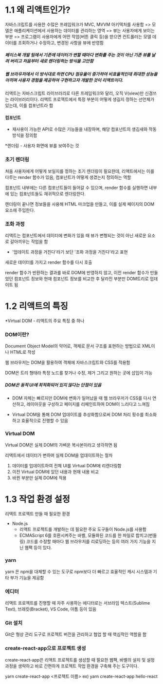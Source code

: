 # 1.1 왜 리액트인가?

자바스크립트를 사용한 수많은 프레임워크가 MVC, MVVM 아키텍처를 사용함
=> 모델은 애플리케이션에서 사용하는 데이터를 관리하는 영역
=> 뷰는 사용자에게 보이는 부분
=> 프로그램이 사용자에게 어떤 작업(버튼 클릭 등)을 받으면 컨트롤러는 모델 데이터를 조회하거나 수정하고, 변경된 사항을 뷰에 반영함

##### 페이스북 개발 팀에서 기존에 데이터가 변할 때마다 변화를 주는 것이 아닌 기존 뷰를 날려 버리고 처음부터 새로 렌더링하는 방식을 고안함

##### 웹 브라우저에서 이 방식대로 하면 CPU 점유율이 증가하여 비효율적인데 최대한 성능을 아끼며 사용자 경험을 제공하여 구현하고자 개발한 것이 리액트이다.

리액트는 자바스크립트 라이브러리로 다른 프레임워크와 달리, 오직 V(view)만 신경쓰는 라이브러리이다.
리액트 프로젝트에서 특정 부분이 어떻게 생길지 정하는 선언체가 있는데, 이를 컴포넌트라 함

#### 컴포넌트

- 재사용이 가능한 API로 수많은 기능들을 내장하며, 해당 컴포넌트의 생김새와 작동 방식을 정의함

\*렌더링 - 사용자 화면에 뷰를 보여주는 것

### 초기 렌더링

처음 사용자에게 어떻게 보일지를 정하는 초기 렌더링이 필요한데, 리액트에서는 이를 다루는 render 함수가 있음, 컴포넌트가 어떻게 생겼는지 정의하는 역할

컴포넌트 내부에는 다른 컴포넌트들이 들어갈 수 있으며, render 함수를 실행하면 내부에 있는 컴포넌트들도 재귀적으로 렌더링한다.

렌더링이 끝나면 정보들을 사용해 HTML 마크업을 만들고, 이를 실제 페이지의 DOM 요소에 주입한다.

### 조화 과정

리액트는 컴포넌트에서 데이터에 변화가 있을 때 뷰가 변형되는 것이 아닌 새로운 요소로 갈아끼우는 작업을 함

- '업데이트 과정을 거친다'라기 보단 '조화 과정을 거친다'라고 표현

새로운 데이터를 가지고 render 함수를 다시 호출

render 함수가 반환하는 결과를 바로 DOM에 반영하지 않고, 이전 render 함수가 만들었던 컴포넌트 정보와 현재 컴포넌트 정보를 비교한 후 달라진 부분만 DOM트리로 업데이트 됨
<br/>

# 1.2 리액트의 특징

\*Virtual DOM - 리액트의 주요 특징 중 하나

### DOM이란?

Document Object Model의 약어로, 객체로 문서 구조를 표현하는 방법으로 XML이나 HTML로 작성

웹 브라우저는 DOM을 활용하여 객체에 자바스크립트와 CSS를 적용함

DOM은 트리 형태라 특정 노드를 찾거나 수정, 제거 그리고 원하는 곳에 삽입이 가능

##### DOM은 동적 UI에 최적화되어 있지 않다는 단점이 있음

- DOM 자체는 빠르지만 DOM에 변화가 일어났을 때 웹 브라우저가 CSS를 다시 연산하고, 레이아웃을 구성하고 페이지를 리페인트하여 DOM이 느리다고 느껴짐

- Virtual DOM을 통해 DOM 업데이트를 추상화함으로써 DOM 처리 횟수를 최소화하고 효율적으로 진행할 수 있음

### Virtual DOM

Virtual DOM은 실제 DOM의 가벼운 복사본이라고 생각하면 됨

리액트에서 데이터가 변하여 실제 DOM을 업데이트하는 절차

1. 데이터를 업데이트하여 전체 UI를 Virtual DOM에 리렌더링함
2. 이전 Virtual DOM에 있던 내용과 현재 내용 비교
3. 바뀐 부분만 실제 DOM에 적용

# 1.3 작업 환경 설정

리액트 프로젝트 만들 때 필요한 환경

- Node.js
  - 리액트 프로젝트를 개발하는 데 필요한 주요 도구들이 Node.js를 사용함
  - ECMAScript 6를 호환시켜주는 바벨, 모듈화된 코드를 한 파일로 합치고(번들링) 코드를 수정할 때마다 웹 브라우저를 리로딩하는 등의 여러 가지 기능을 지닌 웹팩 등이 있다.

### yarn

yarn 은 npm을 대체할 수 있는 도구로 npm보다 더 빠르고 효율적인 캐시 시스템과 기타 부가 기능을 제공함

### 에디터

리액트 프로젝트를 진행할 때 자주 사용하는 에디터로는 서브라임 텍스트(Sublime Text), 브래킷(Bracket), VS Code, 아톰 등이 있음

### Git 설치

Git은 형상 관리 도구로 프로젝트 버전을 관리하고 협업 할 때 핵심적인 역할을 함

### create-react-app으로 프로젝트 생성

create-react-app은 리액트 프로젝트를 생성할 때 필요한 웹팩, 바벨의 설치 및 설정 과정을 생략하고 바로 간편하게 프로젝트 작업 환경을 구축해 주는 도구이다.

yarn create-react-app <프로젝트 이름>
ex) yarn create-react-app hello-react
